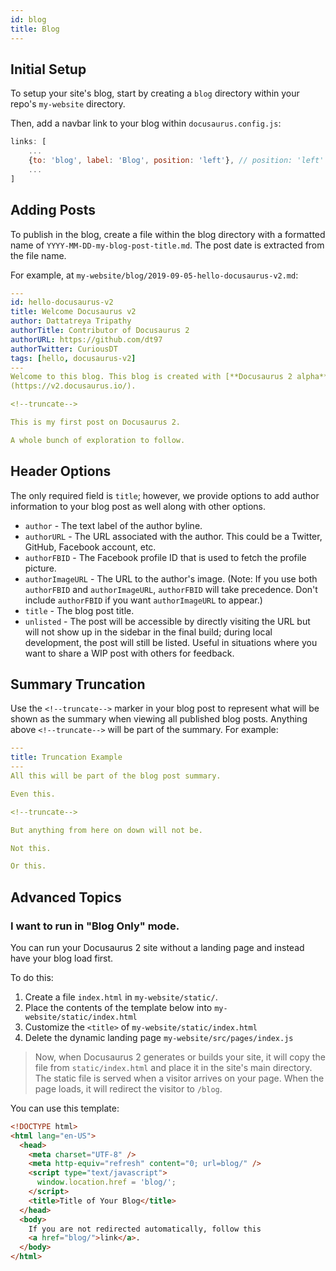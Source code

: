 ```yaml
---
id: blog
title: Blog
---
```


## Initial Setup

To setup your site's blog, start by creating a `blog` directory within your repo's `my-website` directory.

Then, add a navbar link to your blog within `docusaurus.config.js`:

```js
links: [
    ...
    {to: 'blog', label: 'Blog', position: 'left'}, // position: 'left' for creating Blog link on the left side of navbar, position: 'right' for creating Blog link on the right side of navbar
    ...
]
```

## Adding Posts

To publish in the blog, create a file within the blog directory with a formatted name of `YYYY-MM-DD-my-blog-post-title.md`. The post date is extracted from the file name.

For example, at `my-website/blog/2019-09-05-hello-docusaurus-v2.md`:

```yml
---
id: hello-docusaurus-v2
title: Welcome Docusaurus v2
author: Dattatreya Tripathy
authorTitle: Contributor of Docusaurus 2
authorURL: https://github.com/dt97
authorTwitter: CuriousDT
tags: [hello, docusaurus-v2]
---
Welcome to this blog. This blog is created with [**Docusaurus 2 alpha**]
(https://v2.docusaurus.io/).

<!--truncate-->

This is my first post on Docusaurus 2.

A whole bunch of exploration to follow.
```

## Header Options

The only required field is `title`; however, we provide options to add author information to your blog post as well along with other options.

- `author` - The text label of the author byline.
- `authorURL` - The URL associated with the author. This could be a Twitter, GitHub, Facebook account, etc.
- `authorFBID` - The Facebook profile ID that is used to fetch the profile picture.
- `authorImageURL` - The URL to the author's image. (Note: If you use both `authorFBID` and `authorImageURL`, `authorFBID` will take precedence. Don't include `authorFBID` if you want `authorImageURL` to appear.)
- `title` - The blog post title.
- `unlisted` - The post will be accessible by directly visiting the URL but will not show up in the sidebar in the final build; during local development, the post will still be listed. Useful in situations where you want to share a WIP post with others for feedback.

## Summary Truncation

Use the `<!--truncate-->` marker in your blog post to represent what will be shown as the summary when viewing all published blog posts. Anything above `<!--truncate-->` will be part of the summary. For example:

```yaml
---
title: Truncation Example
---
All this will be part of the blog post summary.

Even this.

<!--truncate-->

But anything from here on down will not be.

Not this.

Or this.
```

## Advanced Topics

### I want to run in "Blog Only" mode.

You can run your Docusaurus 2 site without a landing page and instead have your blog load first.

To do this:

1.  Create a file `index.html` in `my-website/static/`.
1.  Place the contents of the template below into `my-website/static/index.html`
1.  Customize the `<title>` of `my-website/static/index.html`
1.  Delete the dynamic landing page `my-website/src/pages/index.js`

> Now, when Docusaurus 2 generates or builds your site, it will copy the file from `static/index.html` and place it in the site's main directory. The static file is served when a visitor arrives on your page. When the page loads, it will redirect the visitor to `/blog`.

You can use this template:

```html
<!DOCTYPE html>
<html lang="en-US">
  <head>
    <meta charset="UTF-8" />
    <meta http-equiv="refresh" content="0; url=blog/" />
    <script type="text/javascript">
      window.location.href = 'blog/';
    </script>
    <title>Title of Your Blog</title>
  </head>
  <body>
    If you are not redirected automatically, follow this
    <a href="blog/">link</a>.
  </body>
</html>
```

<!--

Adding a blog using the blog plugin.

References
---
- [source code](/packages/docusaurus-plugin-content-blog/src/index.js)
- [v1 doc](https://docusaurus.io/docs/en/next/adding-blog)

-->
